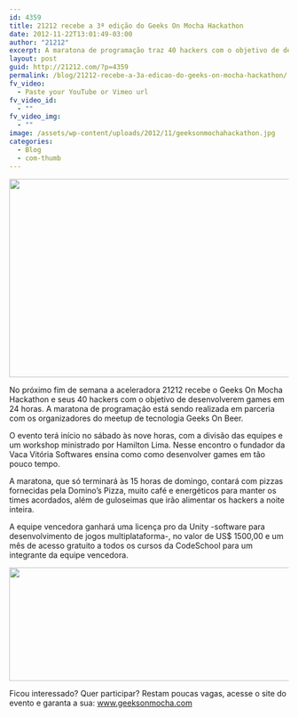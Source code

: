 ```yaml
---
id: 4359
title: 21212 recebe a 3ª edição do Geeks On Mocha Hackathon
date: 2012-11-22T13:01:49-03:00
author: "21212"
excerpt: A maratona de programação traz 40 hackers com o objetivo de desenvolver games em 24 horas.
layout: post
guid: http://21212.com/?p=4359
permalink: /blog/21212-recebe-a-3a-edicao-do-geeks-on-mocha-hackathon/
fv_video:
  - Paste your YouTube or Vimeo url
fv_video_id:
  - ""
fv_video_img:
  - ""
image: /assets/wp-content/uploads/2012/11/geeksonmochahackathon.jpg
categories:
  - Blog
  - com-thumb
---
```

<img src="{{ site.url }}/assets/wp-content/uploads/2012/11/hackathon-01.jpg" alt="" title="Hackathon &quot;Games&quot;" width="540" height="357" class="aligncenter size-full wp-image-4361" srcset="{{ site.url }}/assets/wp-content/uploads/2012/11/hackathon-01.jpg 540w, {{ site.url }}/assets/wp-content/uploads/2012/11/hackathon-01-300x198.jpg 300w" sizes="(max-width: 540px) 100vw, 540px" />

No próximo fim de semana a aceleradora 21212 recebe o Geeks On Mocha Hackathon e seus 40 hackers com o objetivo de desenvolverem games em 24 horas. A maratona de programação está sendo realizada em parceria com os organizadores do meetup de tecnologia Geeks On Beer.

O evento terá início no sábado às nove horas, com a divisão das equipes e um workshop ministrado por Hamilton Lima. Nesse encontro o fundador da Vaca Vitória Softwares ensina como como desenvolver games em tão pouco tempo.

A maratona, que só terminará às 15 horas de domingo, contará com pizzas fornecidas pela Domino’s Pizza, muito café e energéticos para manter os times acordados, além de guloseimas que irão alimentar os hackers a noite inteira.

A equipe vencedora ganhará uma licença pro da Unity -software para desenvolvimento de jogos multiplataforma-, no valor de US$ 1500,00 e um mês de acesso gratuito a todos os cursos da CodeSchool para um integrante da equipe vencedora.

<img src="{{ site.url }}/assets/wp-content/uploads/2012/11/hackathon-021.jpg" alt="" title="Parceiros do Hackathon" width="540" height="204" class="aligncenter size-full wp-image-4367" srcset="{{ site.url }}/assets/wp-content/uploads/2012/11/hackathon-021.jpg 540w, {{ site.url }}/assets/wp-content/uploads/2012/11/hackathon-021-300x113.jpg 300w" sizes="(max-width: 540px) 100vw, 540px" />

Ficou interessado? Quer participar? Restam poucas vagas, acesse o site do evento e garanta a sua: www.geeksonmocha.com